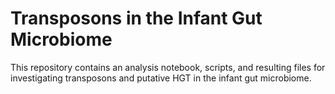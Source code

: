 # Transposons in the Infant Gut Microbiome 

This repository contains an analysis notebook, scripts, and resulting files for investigating transposons and putative HGT in the infant gut microbiome. 
 
